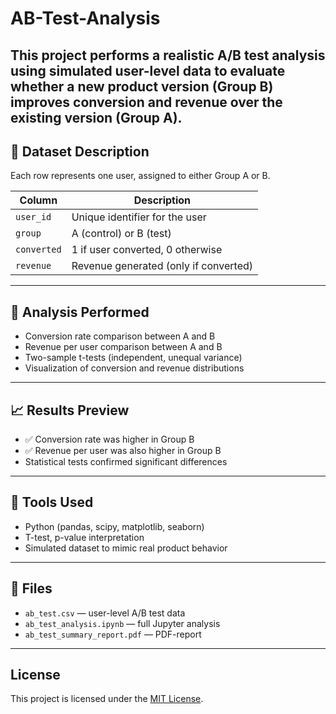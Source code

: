 # AB-Test-Analysis
This project performs a realistic A/B test analysis using simulated user-level data to evaluate whether a new product version (Group B) improves conversion and revenue over the existing version (Group A).
---

## 📄 Dataset Description

Each row represents one user, assigned to either Group A or B.

| Column     | Description                                |
|------------|--------------------------------------------|
| `user_id`  | Unique identifier for the user             |
| `group`    | A (control) or B (test)                    |
| `converted`| 1 if user converted, 0 otherwise           |
| `revenue`  | Revenue generated (only if converted)      |

---

## 🔬 Analysis Performed

- Conversion rate comparison between A and B
- Revenue per user comparison between A and B
- Two-sample t-tests (independent, unequal variance)
- Visualization of conversion and revenue distributions

---

## 📈 Results Preview

- ✅ Conversion rate was higher in Group B
- ✅ Revenue per user was also higher in Group B
- Statistical tests confirmed significant differences

---

## 🧰 Tools Used

- Python (pandas, scipy, matplotlib, seaborn)
- T-test, p-value interpretation
- Simulated dataset to mimic real product behavior

---

## 📎 Files

- `ab_test.csv` — user-level A/B test data
- `ab_test_analysis.ipynb` — full Jupyter analysis
- `ab_test_summary_report.pdf` — PDF-report

---

## License

This project is licensed under the [MIT License](LICENSE).


